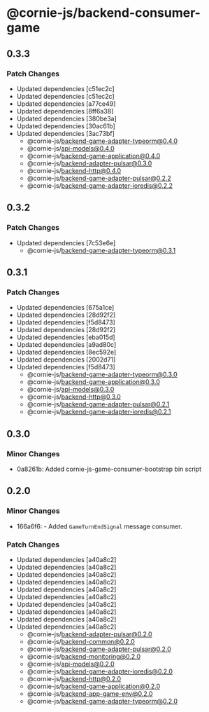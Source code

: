 # @cornie-js/backend-consumer-game

## 0.3.3

### Patch Changes

- Updated dependencies [c51ec2c]
- Updated dependencies [c51ec2c]
- Updated dependencies [a77ce49]
- Updated dependencies [8ff6a38]
- Updated dependencies [380be3a]
- Updated dependencies [30ac61b]
- Updated dependencies [3ac73bf]
  - @cornie-js/backend-game-adapter-typeorm@0.4.0
  - @cornie-js/api-models@0.4.0
  - @cornie-js/backend-game-application@0.4.0
  - @cornie-js/backend-adapter-pulsar@0.3.0
  - @cornie-js/backend-http@0.4.0
  - @cornie-js/backend-game-adapter-pulsar@0.2.2
  - @cornie-js/backend-game-adapter-ioredis@0.2.2

## 0.3.2

### Patch Changes

- Updated dependencies [7c53e6e]
  - @cornie-js/backend-game-adapter-typeorm@0.3.1

## 0.3.1

### Patch Changes

- Updated dependencies [675a1ce]
- Updated dependencies [28d92f2]
- Updated dependencies [f5d8473]
- Updated dependencies [28d92f2]
- Updated dependencies [eba015d]
- Updated dependencies [a9ad80c]
- Updated dependencies [8ec592e]
- Updated dependencies [2002d71]
- Updated dependencies [f5d8473]
  - @cornie-js/backend-game-adapter-typeorm@0.3.0
  - @cornie-js/backend-game-application@0.3.0
  - @cornie-js/api-models@0.3.0
  - @cornie-js/backend-http@0.3.0
  - @cornie-js/backend-game-adapter-pulsar@0.2.1
  - @cornie-js/backend-game-adapter-ioredis@0.2.1

## 0.3.0

### Minor Changes

- 0a8261b: Added cornie-js-game-consumer-bootstrap bin script

## 0.2.0

### Minor Changes

- 166a6f6: - Added `GameTurnEndSignal` message consumer.

### Patch Changes

- Updated dependencies [a40a8c2]
- Updated dependencies [a40a8c2]
- Updated dependencies [a40a8c2]
- Updated dependencies [a40a8c2]
- Updated dependencies [a40a8c2]
- Updated dependencies [a40a8c2]
- Updated dependencies [a40a8c2]
- Updated dependencies [a40a8c2]
- Updated dependencies [a40a8c2]
- Updated dependencies [a40a8c2]
  - @cornie-js/backend-adapter-pulsar@0.2.0
  - @cornie-js/backend-common@0.2.0
  - @cornie-js/backend-game-adapter-pulsar@0.2.0
  - @cornie-js/backend-monitoring@0.2.0
  - @cornie-js/api-models@0.2.0
  - @cornie-js/backend-game-adapter-ioredis@0.2.0
  - @cornie-js/backend-http@0.2.0
  - @cornie-js/backend-game-application@0.2.0
  - @cornie-js/backend-app-game-env@0.2.0
  - @cornie-js/backend-game-adapter-typeorm@0.2.0
